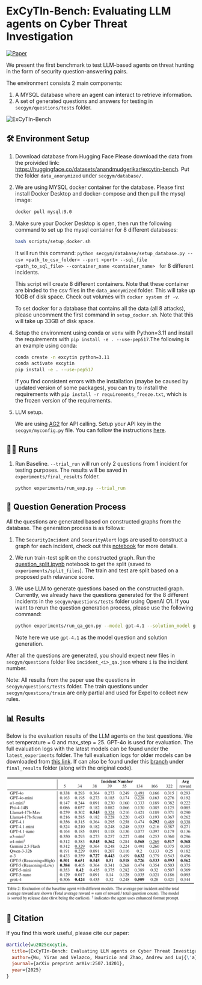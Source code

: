# ExCyTIn-Bench: Evaluating LLM agents on Cyber Threat Investigation

[![Paper](https://img.shields.io/badge/paper-A42C25?style=for-the-badge&logo=arxiv&logoColor=white)](https://arxiv.org/abs/2507.14201) 


We present the first benchmark to test LLM-based agents on threat hunting in the form of security question-answering pairs.

The environment consists 2 main components:
1. A MYSQL database where an agent can interact to retrieve information.
2. A set of generated questions and answers for testing in `secgym/questions/tests` folder.


<!-- display pdf as image -->
![ExCyTIn-Bench](./secgym/assets/overview.png)


## 🛠️ Environment Setup

1. Download database from Hugging Face
    Please download the data from the proivided link: https://huggingface.co/datasets/anandmudgerikar/excytin-bench.
    Put the folder `data_anonymized` under `secgym/database/`.

2. We are using MYSQL docker container for the database. Please first install Docker Desktop and docker-compose and then pull the mysql image:
    ```bash
    docker pull mysql:9.0
    ```

3. Make sure your Docker Desktop is open, then run the following command to set up the mysql container for 8 different databases:
    ```bash
    bash scripts/setup_docker.sh
    ```
    It will run this command: `python secgym/database/setup_database.py --csv <path_to_csv_folder> --port <port> --sql_file <path_to_sql_file> --container_name <container_name> ` for 8 different incidents.

    This script will create 8 different containers. Note that these container are binded to the csv files in the `data_anonymized` folder. This will take up 10GB of disk space.
    Check out volumes with `docker system df -v`.

    To set docker for a database that contains all the data (all 8 attacks), please uncomment the first command in `setup_docker.sh`. Note that this will take up 33GB of disk space.

4. Setup the environment using conda or venv with Python=3.11 and install the requirements with `pip install -e . --use-pep517`.The following is an example using conda:
    ```bash
    conda create -n excytin python=3.11
    conda activate excytin
    pip install -e . --use-pep517
    ```

    If you find consistent errors with the installation (maybe be caused by updated version of some packages), you can try to install the requirements with `pip install -r requirements_freeze.txt`, which is the frozen version of the requirements.

5. LLM setup.

    We are using [AG2](https://docs.ag2.ai/latest/) for API calling. Setup your API key in the `secgym/myconfig.py` file. You can follow the instructions [here](https://autogen-ai.github.io/autogen/docs/notebooks/autogen_uniformed_api_calling#config-list-setup).


## 🏃‍♂️ Runs

1. Run Baseline. `--trial_run` will run only 2 questions from 1 incident for testing purposes. The results will be saved in `experiments/final_results` folder.
    ```bash
    python experiments/run_exp.py --trial_run
    ```

## 🤖 Question Generation Process

All the questions are generated based on constructed graphs from the database.
The generation process is as follows:
1. The `SecurityIncident` and `SecurityAlert` logs are used to construct a graph for each incident, check out this [notebook](notebooks/extract_construct_graph.ipynb) for more details.
2. We run train-test split on the constructed graph. Run the [question_split.ipynb](notebooks/question_split.ipynb) notebook to get the split (saved to `experiements/split_files`). The train and test are split based on a proposed path relavance score.
2. We use LLM to generate questions based on the constructed graph. Currently, we already have the questions generated for the 8 different incidents in the `secgym/questions/tests` folder using OpenAI O1. If you want to rerun the question generation process, please use the following command:

    ```bash
    python experiments/run_qa_gen.py --model gpt-4.1 --solution_model gpt-4.1 --relevant_type low_split --qa_path secgym/qagen/graph_files
    ```
    Note here we use `gpt-4.1` as the model question and solution generation. 


After all the questions are generated, you should expect new files in `secgym/questions` folder like `incident_<i>_qa.json` where `i` is the incident number.

Note: All results from the paper use the questions in `secgym/questions/tests` folder. The train questions under `secgym/questions/train` are only partial and used for Expel to collect new rules.


## 📊 Results

Below is the evaluation results of the LLM agents on the test questions. We set temperature = 0 and max_step = 25. GPT-4o is used for evaluation. The full evaluation logs with the latest models can be found under the `latest_experiments` folder. The full evaluation logs for older models can be downloaded from [this link](https://pennstateoffice365-my.sharepoint.com/:u:/g/personal/ykw5399_psu_edu/EXOMtXyFSRNGvKsLZGPIAfwBZhkKMr11oROccOydbWyioA?e=XzpQLa). If can also be found under this [branch](https://github.com/microsoft/SecRL/tree/before_cleanup_all_history) under `final_results` folder (along with the original code). 

![ExCyTIn-Bench](./secgym/assets/updated_eval_results_09_25.png)

## 📝 Citation

If you find this work useful, please cite our paper:

```bibtex
@article{wu2025excytin,
  title={ExCyTIn-Bench: Evaluating LLM agents on Cyber Threat Investigation},
  author={Wu, Yiran and Velazco, Mauricio and Zhao, Andrew and Luj{\'a}n, Manuel Ra{\'u}l Mel{\'e}ndez and Movva, Srisuma and Roy, Yogesh K and Nguyen, Quang and Rodriguez, Roberto and Wu, Qingyun and Albada, Michael and others},
  journal={arXiv preprint arXiv:2507.14201},
  year={2025}
}
```
